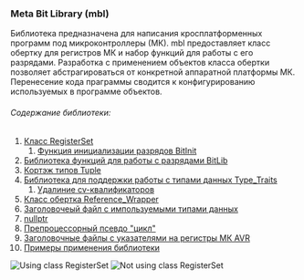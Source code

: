 ﻿### Meta Bit Library (mbl)
Библиотека предназначена для написания кросплатформенных программ под микроконтроллеры (МК). 
mbl предоставляет класс обертку для регистров МК и набор функций для работы с его разрядами. Разработка с применением объектов класса обертки позволяет абстрагироваться от конкретной аппаратной платформы МК. Перенесение кода праграммы сводится к конфигурированию используемых в программе объектов.


###### Содержание библиотеки:
1. [Класс RegisterSet]
    1. [Функция инициализации разрядов BitInit]
2. [Библиотека функций для работы с разрядами BitLib]
3. [Кортэж типов Tuple]
4. [Библиотека для поддержки работы с типами данных Type_Traits]
    1. [Удалиние cv-квалификаторов]
5. [Класс обертка Reference_Wrapper]
6. [Заголовочеый файл с импользуемыми типами данных]
7. [nullptr]
8. [Препроцессорный псевдо "цикл"]
9. [Заголовочные файлы с указателями на регистры МК AVR]
10. [Примеры применения библиотеки]

![Using class RegisterSet]
![Not using class RegisterSet]

[Класс RegisterSet]:https://github.com/Reifat/MetaBit_Lib_in_style_Cpp98/tree/master/doc/metabit/register_set
[Функция инициализации разрядов BitInit]:https://github.com/Reifat/MetaBit_Lib_in_style_Cpp98/tree/master/doc/metabit/register_set
[Библиотека функций для работы с разрядами BitLib]:https://github.com/Reifat/MetaBit_Lib_in_style_Cpp98/tree/master/doc/metabit/bitlib
[Кортэж типов Tuple]:https://github.com/Reifat/MetaBit_Lib_in_style_Cpp98/tree/master/doc/metabit/tuple
[Библиотека для поддержки работы с типами данных Type_Traits]:https://github.com/Reifat/MetaBit_Lib_in_style_Cpp98/tree/master/doc/metabit/type_traits
[Удалиние cv-квалификаторов]:https://github.com/Reifat/MetaBit_Lib_in_style_Cpp98/tree/master/doc/metabit/type_traits
[Класс обертка Reference_Wrapper]:https://github.com/Reifat/MetaBit_Lib_in_style_Cpp98/tree/master/doc/metabit/utility
[Заголовочеый файл с импользуемыми типами данных]:https://github.com/Reifat/MetaBit_Lib_in_style_Cpp98/tree/master/doc/metabit/definitions_type
[nullptr]:https://github.com/Reifat/MetaBit_Lib_in_style_Cpp98/tree/master/doc/metabit/nullptr
[Препроцессорный псевдо "цикл"]:https://github.com/Reifat/MetaBit_Lib_in_style_Cpp98/tree/master/doc/metabit/preprocessor
[Заголовочные файлы с указателями на регистры МК AVR]:https://github.com/Reifat/MetaBit_Lib_in_style_Cpp98/tree/master/doc/avrdef_ptr
[Примеры применения библиотеки]:https://github.com/Reifat/MetaBit_Lib_in_style_Cpp98/tree/master/example

[Using class RegisterSet]:https://github.com/Reifat/MetaBit_Lib_in_style_Cpp98/blob/master/doc/pictures/1.PNG
[Not using class RegisterSet]:https://github.com/Reifat/MetaBit_Lib_in_style_Cpp98/blob/master/doc/pictures/2.PNG










